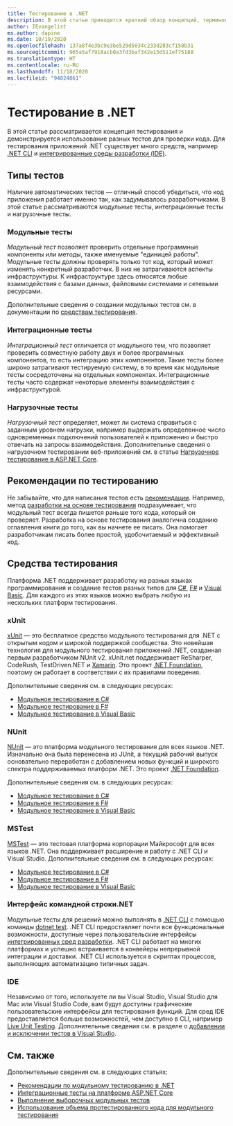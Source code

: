 ```yaml
---
title: Тестирование в .NET
description: В этой статье приводится краткий обзор концепций, терминов и средств для тестирования в .NET.
author: IEvangelist
ms.author: dapine
ms.date: 10/19/2020
ms.openlocfilehash: 137a8f4e3bc9e3be529d5034c233d283cf158b31
ms.sourcegitcommit: 965a5af7918acb0a3fd3baf342e15d511ef75188
ms.translationtype: HT
ms.contentlocale: ru-RU
ms.lasthandoff: 11/18/2020
ms.locfileid: "94824861"
---
```

# <a name="testing-in-net"></a>Тестирование в .NET

В этой статье рассматривается концепция тестирования и демонстрируется использование разных тестов для проверки кода. Для тестирования приложений .NET существует много средств, например [.NET CLI](#net-cli) и [интегрированные среды разработки (IDE)](#ide).

## <a name="test-types"></a>Типы тестов

Наличие автоматических тестов — отличный способ убедиться, что код приложения работает именно так, как задумывалось разработчиками. В этой статье рассматриваются модульные тесты, интеграционные тесты и нагрузочные тесты.

### <a name="unit-tests"></a>Модульные тесты

*Модульный тест* позволяет проверить отдельные программные компоненты или методы, также именуемые "единицей работы". Модульные тесты должны проверять только тот код, который может изменять конкретный разработчик. В них не затрагиваются аспекты инфраструктуры. К инфраструктуре здесь относятся любые взаимодействия с базами данных, файловыми системами и сетевыми ресурсами.

Дополнительные сведения о создании модульных тестов см. в документации по [средствам тестирования](#testing-tools).

### <a name="integration-tests"></a>Интеграционные тесты

*Интеграционный тест* отличается от модульного тем, что позволяет проверить совместную работу двух и более программных компонентов, то есть интеграцию этих компонентов. Такие тесты более широко затрагивают тестируемую систему, в то время как модульные тесты сосредоточены на отдельных компонентах. Интеграционные тесты часто содержат некоторые элементы взаимодействия с инфраструктурой.

### <a name="load-tests"></a>Нагрузочные тесты

*Нагрузочный тест* определяет, может ли система справиться с заданным уровнем нагрузки, например выдержать определенное число одновременных подключений пользователей к приложению и быстро отвечать на запросы взаимодействия. Дополнительные сведения о нагрузочном тестировании веб-приложений см. в статье [Нагрузочное тестирование в ASP.NET Core](/aspnet/core/test/load-tests).

## <a name="test-considerations"></a>Рекомендации по тестированию

Не забывайте, что для написания тестов есть [рекомендации](unit-testing-best-practices.md). Например, метод [разработки на основе тестирования](https://deviq.com/test-driven-development) подразумевает, что модульный тест всегда пишется раньше того кода, который он проверяет. Разработка на основе тестирования аналогична созданию оглавления книги до того, как вы начнете ее писать. Она помогает разработчикам писать более простой, удобочитаемый и эффективный код.

## <a name="testing-tools"></a>Средства тестирования

Платформа .NET поддерживает разработку на разных языках программирования и создание тестов разных типов для [C#](../../csharp/index.yml), [F#](../../fsharp/index.yml) и [Visual Basic](../../visual-basic/index.yml). Для каждого из этих языков можно выбрать любую из нескольких платформ тестирования.

### <a name="xunit"></a>xUnit

[xUnit](https://xunit.net) — это бесплатное средство модульного тестирования для .NET с открытым кодом и широкой поддержкой сообщества. Это новейшая технология для модульного тестирования приложений .NET, созданная первым разработчиком NUnit v2. xUnit.net поддерживает ReSharper, CodeRush, TestDriven.NET и [Xamarin](https://dotnet.microsoft.com/apps/xamarin). Это проект [.NET Foundation](https://dotnetfoundation.org), поэтому он работает в соответствии с их правилами поведения.

Дополнительные сведения см. в следующих ресурсах:

- [Модульное тестирование в C#](unit-testing-with-dotnet-test.md)
- [Модульное тестирование в F#](unit-testing-fsharp-with-dotnet-test.md)
- [Модульное тестирование в Visual Basic](unit-testing-visual-basic-with-dotnet-test.md)

### <a name="nunit"></a>NUnit

[NUnit](https://nunit.org) — это платформа модульного тестирования для всех языков .NET. Изначально она была перенесена из JUnit, а текущий рабочий выпуск основательно переработан с добавлением новых функций и широкого спектра поддерживаемых платформ .NET. Это проект [.NET Foundation](https://dotnetfoundation.org).

Дополнительные сведения см. в следующих ресурсах:

- [Модульное тестирование в C#](unit-testing-with-nunit.md)
- [Модульное тестирование в F#](unit-testing-fsharp-with-nunit.md)
- [Модульное тестирование в Visual Basic](unit-testing-visual-basic-with-nunit.md)

### <a name="mstest"></a>MSTest

[MSTest](https://github.com/Microsoft/testfx-docs) — это тестовая платформа корпорации Майкрософт для всех языков .NET. Она поддерживает расширение и работу с .NET CLI и Visual Studio. Дополнительные сведения см. в следующих ресурсах:

- [Модульное тестирование в C#](unit-testing-with-mstest.md)
- [Модульное тестирование в F#](unit-testing-fsharp-with-mstest.md)
- [Модульное тестирование в Visual Basic](unit-testing-visual-basic-with-mstest.md)

### <a name="net-cli"></a>Интерфейс командной строки.NET

Модульные тесты для решений можно выполнять в [.NET CLI](../tools/index.md) с помощью команды [dotnet test](../tools/dotnet-test.md). .NET CLI предоставляет почти все функциональные возможности, доступные через пользовательские интерфейсы [интегрированных сред разработки](#ide). .NET CLI работает на многих платформах и успешно встраивается в конвейеры непрерывной интеграции и доставки. .NET CLI используется в скриптах процессов, выполняющих автоматизацию типичных задач.

### <a name="ide"></a>IDE

Независимо от того, используете ли вы Visual Studio, Visual Studio для Mac или Visual Studio Code, вам будут доступны графические пользовательские интерфейсы для тестирования функций. Для сред IDE предоставляется больше возможностей, чем доступно в CLI, например [Live Unit Testing](/visualstudio/test/live-unit-testing). Дополнительные сведения см. в разделе о [добавлении и исключении тестов в Visual Studio](/visualstudio/test/live-unit-testing#include-and-exclude-test-projects-and-test-methods).

## <a name="see-also"></a>См. также

Дополнительные сведения см. в следующих статьях:

- [Рекомендации по модульному тестированию в .NET](unit-testing-best-practices.md)
- [Интеграционные тесты на платформе ASP.NET Core](/aspnet/core/test/integration-tests#test-app-prerequisites)
- [Выполнение выборочных модульных тестов](selective-unit-tests.md)
- [Использование объема протестированного кода для модульного тестирования](unit-testing-code-coverage.md)
